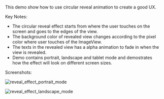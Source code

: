 This demo show how to use circular reveal animation to create a good UX.

Key Notes:

- The circular reveal effect starts from where the user touches on the screen and goes to the edges of the view.
- The background color of revealed view changes according to the pixel color where user touches of the ImageView.
- The texts in the revealed view has a alpha animation to fade in when the view is revealed.
- Demo contains portrait, landscape and tablet mode and demostrates how the effect will look on different screen sizes.

Screenshots:

![reveal_effect_portrait_mode](screenshots/reveal_effect_portrait_mode.gif?raw=true "reveal_effect_portrait_mode")

![reveal_effect_landscape_mode](screenshots/reveal_effect_landscape_mode.gif?raw=true "reveal_effect_landscape_mode")
